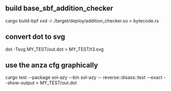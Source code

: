 ## build base_sbf_addition_checker

cargo build-bpf
xxd -i ./target/deploy/addition_checker.so > bytecode.rs

## convert dot to svg

dot -Tsvg MY_TEST/out.dot > MY_TEST/t3.svg

## use the anza cfg graphically

cargo test --package sol-azy --bin sol-azy -- reverse::disass::test --exact --show-output > MY_TEST/out.dot